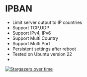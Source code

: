 # IPBAN

- Limit server output to IP countries
- Support TCP,UDP
- Support IPv4, IPv6
- Support Multi Country
- Support Multi Port
- Persistent settings after reboot
- Tested on Ubuntu version 22
- 
[![Stargazers over time](https://starchart.cc/AliDbg/IPBAN.svg)](https://starchart.cc/AliDbg/IPBAN)
